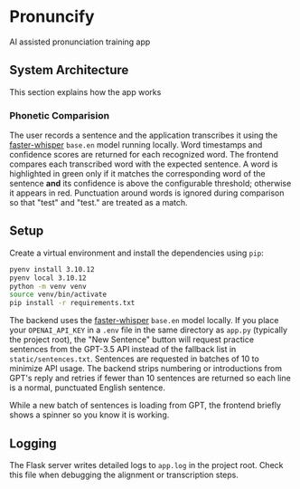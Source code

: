 # Pronuncify

AI assisted pronunciation training app

## System Architecture

This section explains how the app works

### Phonetic Comparision
The user records a sentence and the application transcribes it using the
[faster-whisper](https://github.com/guillaumekln/faster-whisper) `base.en`
model running locally. Word timestamps and confidence scores are returned for
each recognized word. The frontend compares each transcribed word with the
expected sentence. A word is highlighted in green only if it matches the
corresponding word of the sentence **and** its confidence is above the
configurable threshold; otherwise it appears in red.
Punctuation around words is ignored during comparison so that "test" and
"test." are treated as a match.

## Setup

Create a virtual environment and install the dependencies using `pip`:

```bash
pyenv install 3.10.12
pyenv local 3.10.12
python -m venv venv
source venv/bin/activate
pip install -r requirements.txt
```


The backend uses the [faster-whisper](https://github.com/guillaumekln/faster-whisper)
`base.en` model locally. If you place your `OPENAI_API_KEY` in a `.env` file in
the same directory as `app.py` (typically the project root), the "New Sentence"
button will request practice sentences from the GPT-3.5 API instead of the
fallback list in `static/sentences.txt`.
Sentences are requested in batches of 10 to minimize API usage. The backend
strips numbering or introductions from GPT's reply and retries if fewer than 10
sentences are returned so each line is a normal, punctuated English sentence.

While a new batch of sentences is loading from GPT, the frontend briefly shows
a spinner so you know it is working.

## Logging

The Flask server writes detailed logs to `app.log` in the project root. Check
this file when debugging the alignment or transcription steps.
